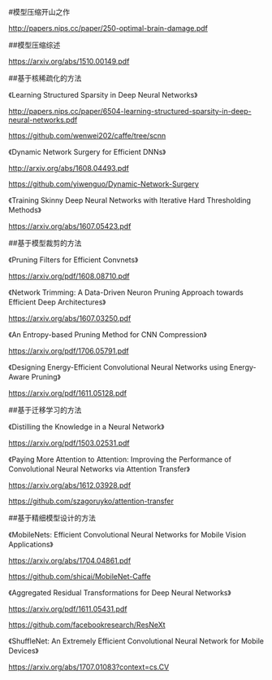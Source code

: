 #模型压缩开山之作

http://papers.nips.cc/paper/250-optimal-brain-damage.pdf

##模型压缩综述

https://arxiv.org/abs/1510.00149.pdf

##基于核稀疏化的方法

《Learning Structured Sparsity in Deep Neural Networks》

http://papers.nips.cc/paper/6504-learning-structured-sparsity-in-deep-neural-networks.pdf

https://github.com/wenwei202/caffe/tree/scnn

《Dynamic Network Surgery for Efficient DNNs》

http://arxiv.org/abs/1608.04493.pdf

https://github.com/yiwenguo/Dynamic-Network-Surgery

《Training Skinny Deep Neural Networks with Iterative Hard Thresholding Methods》

https://arxiv.org/abs/1607.05423.pdf

##基于模型裁剪的方法

《Pruning Filters for Efficient Convnets》

https://arxiv.org/pdf/1608.08710.pdf

《Network Trimming: A Data-Driven Neuron Pruning Approach towards Efficient Deep Architectures》

https://arxiv.org/abs/1607.03250.pdf

《An Entropy-based Pruning Method for CNN Compression》

https://arxiv.org/pdf/1706.05791.pdf

《Designing Energy-Efficient Convolutional Neural Networks using Energy-Aware Pruning》

https://arxiv.org/pdf/1611.05128.pdf

##基于迁移学习的方法

《Distilling the Knowledge in a Neural Network》

https://arxiv.org/pdf/1503.02531.pdf

《Paying More Attention to Attention: Improving the Performance of Convolutional Neural Networks via Attention Transfer》

https://arxiv.org/abs/1612.03928.pdf

https://github.com/szagoruyko/attention-transfer

##基于精细模型设计的方法

《MobileNets: Efficient Convolutional Neural Networks for Mobile Vision Applications》

https://arxiv.org/abs/1704.04861.pdf

https://github.com/shicai/MobileNet-Caffe

《Aggregated Residual Transformations for Deep Neural Networks》

https://arxiv.org/pdf/1611.05431.pdf

https://github.com/facebookresearch/ResNeXt

《ShuffleNet: An Extremely Efficient Convolutional Neural Network for Mobile Devices》

https://arxiv.org/abs/1707.01083?context=cs.CV








